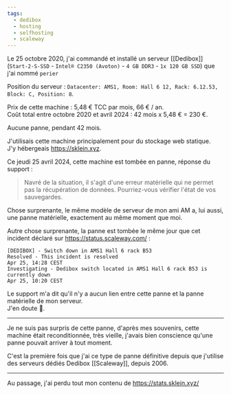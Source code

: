 ```yaml
---
tags:
  - dedibox
  - hosting
  - selfhosting
  - scaleway
---
```

Le 25 octobre 2020, j'ai commandé et installé un serveur [[Dedibox]] (`Start-2-S-SSD` - `Intel® C2350 (Avoton)` - `4 GB DDR3` - `1x 120 GB SSD`) que j'ai nommé `perier`

Position du serveur : `Datacenter: AMS1, Room: Hall 6 12, Rack: 6.12.53, Block: C, Position: 8`.

Prix de cette machine : 5,48 € TCC par mois, 66 € / an.  
Coût total entre octobre 2020 et avril 2024 : 42 mois x 5,48 € = 230 €.

Aucune panne, pendant 42 mois.

J'utilisais cette machine principalement pour du stockage web statique.  
J'y hébergeais <https://sklein.xyz>.

Ce jeudi 25 avril 2024, cette machine est tombée en panne, réponse du support :

> Navré de la situation, il s'agit d'une erreur matérielle qui ne permet pas la récupération de données. Pourriez-vous vérifier l'état de vos sauvegardes.

Chose surprenante, le même modèle de serveur de mon ami AM a, lui aussi, une panne matérielle, exactement au même moment que moi.

Autre chose surprenante, la panne est tombée le même jour que cet incident déclaré sur https://status.scaleway.com/ :

```
[DEDIBOX] - Switch down in AMS1 Hall 6 rack B53
Resolved - This incident is resolved
Apr 25, 14:28 CEST
Investigating - Dedibox switch located in AMS1 Hall 6 rack B53 is currently down
Apr 25, 10:20 CEST
```

Le support m'a dit qu'il n'y a aucun lien entre cette panne et la panne matérielle de mon serveur.  
J'en doute 🤔.

---

Je ne suis pas surpris de cette panne, d'après mes souvenirs, cette machine était reconditionnée, très vieille, j'avais bien conscience qu'une panne pouvait arriver à tout moment.  

C'est la première fois que j'ai ce type de panne définitive depuis que j'utilise des serveurs dédiés Dedibox [[Scaleway]], depuis 2006.

---

Au passage, j'ai perdu tout mon contenu de https://stats.sklein.xyz/
